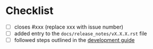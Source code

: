 # Checklist

- [ ] closes #xxx (replace xxx with issue number)
- [ ] added entry to the `docs/release_notes/vX.X.X.rst` file
- [ ] followed steps outlined in the [development guide](https://pyquations.com/development_guide/index.html)
